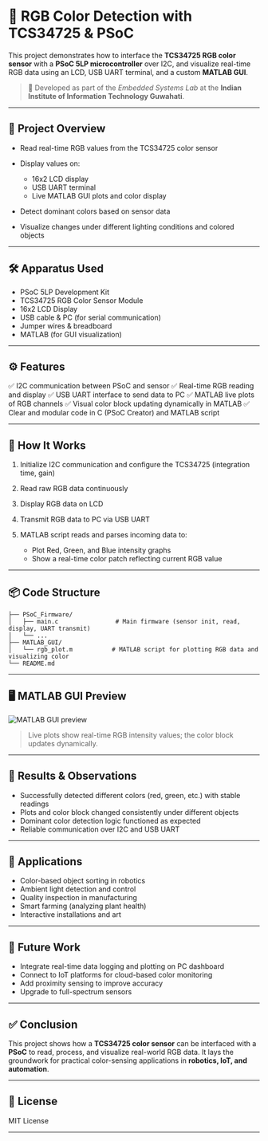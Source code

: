 # 🎨 RGB Color Detection with TCS34725 & PSoC

This project demonstrates how to interface the **TCS34725 RGB color sensor** with a **PSoC 5LP microcontroller** over I2C, and visualize real-time RGB data using an LCD, USB UART terminal, and a custom **MATLAB GUI**.

> 📌 Developed as part of the *Embedded Systems Lab* at the **Indian Institute of Information Technology Guwahati**.

---

## 📍 Project Overview

* Read real-time RGB values from the TCS34725 color sensor
* Display values on:

  * 16x2 LCD display
  * USB UART terminal
  * Live MATLAB GUI plots and color display
* Detect dominant colors based on sensor data
* Visualize changes under different lighting conditions and colored objects

---

## 🛠 Apparatus Used

* PSoC 5LP Development Kit
* TCS34725 RGB Color Sensor Module
* 16x2 LCD Display
* USB cable & PC (for serial communication)
* Jumper wires & breadboard
* MATLAB (for GUI visualization)

---

## ⚙️ Features

✅ I2C communication between PSoC and sensor
✅ Real-time RGB reading and display
✅ USB UART interface to send data to PC
✅ MATLAB live plots of RGB channels
✅ Visual color block updating dynamically in MATLAB
✅ Clear and modular code in C (PSoC Creator) and MATLAB script

---

## 🧰 How It Works

1. Initialize I2C communication and configure the TCS34725 (integration time, gain)
2. Read raw RGB data continuously
3. Display RGB data on LCD
4. Transmit RGB data to PC via USB UART
5. MATLAB script reads and parses incoming data to:

   * Plot Red, Green, and Blue intensity graphs
   * Show a real-time color patch reflecting current RGB value

---

## 📦 Code Structure

```
├── PSoC_Firmware/
│   ├── main.c                # Main firmware (sensor init, read, display, UART transmit)
│   └── ...
├── MATLAB_GUI/
│   └── rgb_plot.m           # MATLAB script for plotting RGB data and visualizing color
└── README.md
```

---

## 🖥 MATLAB GUI Preview

<img src="https://via.placeholder.com/800x400.png?text=MATLAB+GUI+Live+Plots+and+Color+Block" alt="MATLAB GUI preview" />

> Live plots show real-time RGB intensity values; the color block updates dynamically.

---

## 📌 Results & Observations

* Successfully detected different colors (red, green, etc.) with stable readings
* Plots and color block changed consistently under different objects
* Dominant color detection logic functioned as expected
* Reliable communication over I2C and USB UART

---

## 🚀 Applications

* Color-based object sorting in robotics
* Ambient light detection and control
* Quality inspection in manufacturing
* Smart farming (analyzing plant health)
* Interactive installations and art

---

## 🧪 Future Work

* Integrate real-time data logging and plotting on PC dashboard
* Connect to IoT platforms for cloud-based color monitoring
* Add proximity sensing to improve accuracy
* Upgrade to full-spectrum sensors

---

## ✅ Conclusion

This project shows how a **TCS34725 color sensor** can be interfaced with a **PSoC** to read, process, and visualize real-world RGB data. It lays the groundwork for practical color-sensing applications in **robotics, IoT, and automation**.

---

## 📄 License

MIT License

---

